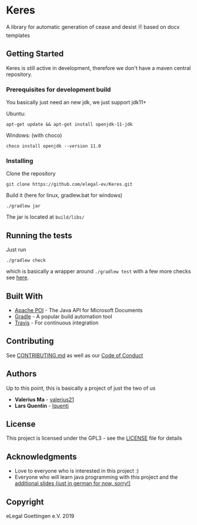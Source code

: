 # Keres 

A library for automatic generation of cease and desist 🗎 based on docx templates

## Getting Started

Keres is still active in development, therefore we don't have a maven central repository.

### Prerequisites for development build

You basically just need an new jdk, we just support jdk11+

Ubuntu:
```
apt-get update && apt-get install openjdk-11-jdk
```
Windows: (with choco)
```
choco install openjdk --version 11.0
```

### Installing

Clone the repository
```
git clone https://github.com/elegal-ev/Keres.git
```
Build it (here for linux, gradlew.bat for windows)
```
./gradlew jar
```
The jar is located at `build/libs/`

## Running the tests

Just run
```
./gradlew check
```
which is basically a wrapper around `./gradlew test` with a few more checks see [here](https://stackoverflow.com/a/50105980).

## Built With

* [Apache POI](https://poi.apache.org/) - The Java API for Microsoft Documents
* [Gradle](https://gradle.org/) - A popular build automation tool
* [Travis](https://travis-ci.org/elegal-ev/Keres) - For continuous integration 

## Contributing

See [CONTRIBUTING.md](CONTRIBUTING.md) as well as our [Code of Conduct](CODE_OF_CONDUCT.md)

## Authors

Up to this point, this is basically a project of just the two of us

* **Valerius Ma** - [valerius21](https://github.com/valerius21)
* **Lars Quentin** - [lquenti](https://github.com/lquenti)

## License

This project is licensed under the GPL3 - see the [LICENSE](LICENSE) file for details

## Acknowledgments

- Love to everyone who is interested in this project :)
- Everyone who will learn java programming with this project and the [additional slides (just in german for now, sorry!)](https://elegal-ev.github.io/Presentations/)

## Copyright

eLegal Goettingen e.V. 2019

